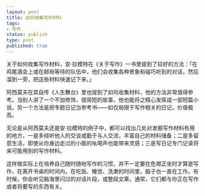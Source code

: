 ```yaml
---
layout: post
title: 如何收集写作材料
tags: 
- 写作
status: publish
type: post
published: true
---
```


关于如何收集写作材料，安·拉模特在《关于写作》一书里提到了较好的方法：「在鸡尾酒会上或在邮局等待的队伍中，他们会收集各种景象和碰巧听到的对话，然后溜到一旁，把这些材料快速记下来。」

阿西莫夫在其自传《人生舞台》里也提到了如何收集材料，他的方法非常值得参考。当别人讲了一个不加修饰，很简短的故事，他也能将之精心发挥成一部短篇小说。另一个方法是把专题日记当参考书——如仅局限于写作相关的日记，价值极高。

无论是从阿西莫夫还是安·拉模特的例子中，都可以找出几处对发掘写作材料有用的地方，一是多倾听他人的交谈或勤于与人交流，丰富自己的材料储备；二是多留意生活，即使从你身边走过的小贩的吆喝声也能带来灵感；三是写日记专门记录将来可能用到的写作材料。

这样做实际上在培养自己随时随地写作的习惯，并不一定要在危襟正坐时才算是写作，在离开书桌的时间内，在吃饭、睡觉、洗漱的时间里，脑子也一直在工作。有时候，你会听见脑海里闪过的对话片段，或整段文章。通常，它们都与你正在写作或者将要写的东西有关。
